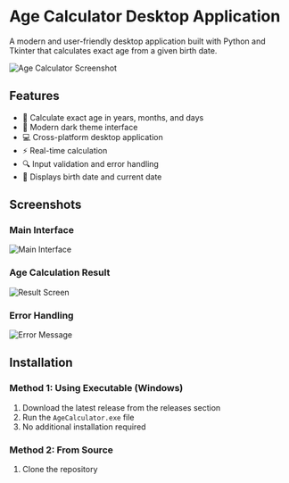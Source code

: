 # Age Calculator Desktop Application

A modern and user-friendly desktop application built with Python and Tkinter that calculates exact age from a given birth date.

![Age Calculator Screenshot](screenshots/main_screen.png)

## Features

- 🎯 Calculate exact age in years, months, and days
- 🎨 Modern dark theme interface
- 💻 Cross-platform desktop application
- ⚡ Real-time calculation
- 🔍 Input validation and error handling
- 📅 Displays birth date and current date

## Screenshots

### Main Interface
![Main Interface](screenshots/main_screen.png)

### Age Calculation Result
![Result Screen](screenshots/result_screen.png)

### Error Handling
![Error Message](screenshots/error_screen.png)

## Installation

### Method 1: Using Executable (Windows)
1. Download the latest release from the releases section
2. Run the `AgeCalculator.exe` file
3. No additional installation required

### Method 2: From Source
1. Clone the repository 